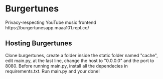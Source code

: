 <h1>Burgertunes</h1>
Privacy-respecting YouTube music frontend <br>
https://burgertunesapp.maaa101.repl.co/

<h2>Hosting Burgertunes</h2>
Clone burgertunes, create a folder inside the static folder named "cache", edit main.py, at the last line, change the host to "0.0.0.0" and the port to 8080. Before running main.py, install all the dependecies in requirements.txt. Run main.py and your done!
